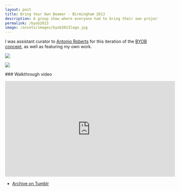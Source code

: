 ```yaml
---
layout: post
title: Bring Your Own Beamer - Birmingham 2013
description: A group show where everyone had to bring their own projector.
permalink: /byob2013
image: /assets/images/byob2013logo.jpg
---
```


I was assistant curator to [Antonio Roberts](https://www.hellocatfood.com/byob-birmingham-2013-2/) for this iteration of the [BYOB concept](http://byobworldwide.com), as well as featuring my own work. 

![](http://art.peteashton.com/assets/images/byob2013poster.jpg)

![](http://art.peteashton.com/assets/images/byob2013pic.jpg)

### Walkthrough video

<iframe width="560" height="315" src="https://www.youtube.com/embed/zFpjVoPSMU0" frameborder="0" allow="accelerometer; autoplay; encrypted-media; gyroscope; picture-in-picture" allowfullscreen></iframe>


- [Archive on Tumblr](https://byobbirmingham.tumblr.com)